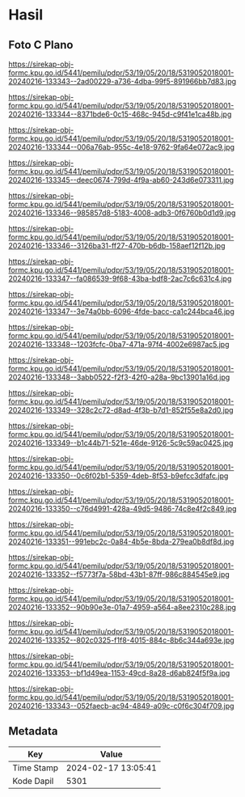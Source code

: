# Hasil

## Foto C Plano

https://sirekap-obj-formc.kpu.go.id/5441/pemilu/pdpr/53/19/05/20/18/5319052018001-20240216-133343--2ad00229-a736-4dba-99f5-891966bb7d83.jpg

https://sirekap-obj-formc.kpu.go.id/5441/pemilu/pdpr/53/19/05/20/18/5319052018001-20240216-133344--8371bde6-0c15-468c-945d-c9f41e1ca48b.jpg

https://sirekap-obj-formc.kpu.go.id/5441/pemilu/pdpr/53/19/05/20/18/5319052018001-20240216-133344--006a76ab-955c-4e18-9762-9fa64e072ac9.jpg

https://sirekap-obj-formc.kpu.go.id/5441/pemilu/pdpr/53/19/05/20/18/5319052018001-20240216-133345--deec0674-799d-4f9a-ab60-243d6e073311.jpg

https://sirekap-obj-formc.kpu.go.id/5441/pemilu/pdpr/53/19/05/20/18/5319052018001-20240216-133346--985857d8-5183-4008-adb3-0f6760b0d1d9.jpg

https://sirekap-obj-formc.kpu.go.id/5441/pemilu/pdpr/53/19/05/20/18/5319052018001-20240216-133346--3126ba31-ff27-470b-b6db-158aef12f12b.jpg

https://sirekap-obj-formc.kpu.go.id/5441/pemilu/pdpr/53/19/05/20/18/5319052018001-20240216-133347--fa086539-9f68-43ba-bdf8-2ac7c6c631c4.jpg

https://sirekap-obj-formc.kpu.go.id/5441/pemilu/pdpr/53/19/05/20/18/5319052018001-20240216-133347--3e74a0bb-6096-4fde-bacc-ca1c244bca46.jpg

https://sirekap-obj-formc.kpu.go.id/5441/pemilu/pdpr/53/19/05/20/18/5319052018001-20240216-133348--1203fcfc-0ba7-471a-97f4-4002e6987ac5.jpg

https://sirekap-obj-formc.kpu.go.id/5441/pemilu/pdpr/53/19/05/20/18/5319052018001-20240216-133348--3abb0522-f2f3-42f0-a28a-9bc13901a16d.jpg

https://sirekap-obj-formc.kpu.go.id/5441/pemilu/pdpr/53/19/05/20/18/5319052018001-20240216-133349--328c2c72-d8ad-4f3b-b7d1-852f55e8a2d0.jpg

https://sirekap-obj-formc.kpu.go.id/5441/pemilu/pdpr/53/19/05/20/18/5319052018001-20240216-133349--b1c44b71-521e-46de-9126-5c9c59ac0425.jpg

https://sirekap-obj-formc.kpu.go.id/5441/pemilu/pdpr/53/19/05/20/18/5319052018001-20240216-133350--0c6f02b1-5359-4deb-8f53-b9efcc3dfafc.jpg

https://sirekap-obj-formc.kpu.go.id/5441/pemilu/pdpr/53/19/05/20/18/5319052018001-20240216-133350--c76d4991-428a-49d5-9486-74c8e4f2c849.jpg

https://sirekap-obj-formc.kpu.go.id/5441/pemilu/pdpr/53/19/05/20/18/5319052018001-20240216-133351--991ebc2c-0a84-4b5e-8bda-279ea0b8df8d.jpg

https://sirekap-obj-formc.kpu.go.id/5441/pemilu/pdpr/53/19/05/20/18/5319052018001-20240216-133352--f5773f7a-58bd-43b1-87ff-986c884545e9.jpg

https://sirekap-obj-formc.kpu.go.id/5441/pemilu/pdpr/53/19/05/20/18/5319052018001-20240216-133352--90b90e3e-01a7-4959-a564-a8ee2310c288.jpg

https://sirekap-obj-formc.kpu.go.id/5441/pemilu/pdpr/53/19/05/20/18/5319052018001-20240216-133352--802c0325-f1f8-4015-884c-8b6c344a693e.jpg

https://sirekap-obj-formc.kpu.go.id/5441/pemilu/pdpr/53/19/05/20/18/5319052018001-20240216-133353--bf1d49ea-1153-49cd-8a28-d6ab824f5f9a.jpg

https://sirekap-obj-formc.kpu.go.id/5441/pemilu/pdpr/53/19/05/20/18/5319052018001-20240216-133343--052faecb-ac94-4849-a09c-c0f6c304f709.jpg


## Metadata

| Key        | Value               |
| ---------- | ------------------- |
| Time Stamp | 2024-02-17 13:05:41 |
| Kode Dapil | 5301                |



